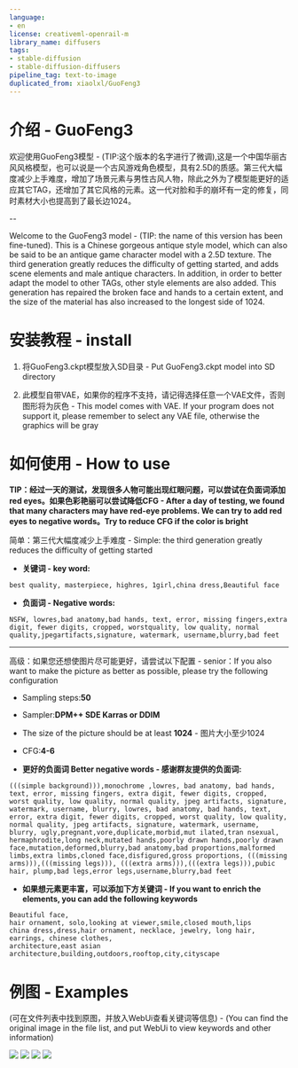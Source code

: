 ```yaml
---
language:
- en
license: creativeml-openrail-m
library_name: diffusers
tags:
- stable-diffusion
- stable-diffusion-diffusers
pipeline_tag: text-to-image
duplicated_from: xiaolxl/GuoFeng3
---
```

# 介绍 - GuoFeng3

欢迎使用GuoFeng3模型 - (TIP:这个版本的名字进行了微调),这是一个中国华丽古风风格模型，也可以说是一个古风游戏角色模型，具有2.5D的质感。第三代大幅度减少上手难度，增加了场景元素与男性古风人物，除此之外为了模型能更好的适应其它TAG，还增加了其它风格的元素。这一代对脸和手的崩坏有一定的修复，同时素材大小也提高到了最长边1024。

--

Welcome to the GuoFeng3 model - (TIP: the name of this version has been fine-tuned). This is a Chinese gorgeous antique style model, which can also be said to be an antique game character model with a 2.5D texture. The third generation greatly reduces the difficulty of getting started, and adds scene elements and male antique characters. In addition, in order to better adapt the model to other TAGs, other style elements are also added. This generation has repaired the broken face and hands to a certain extent, and the size of the material has also increased to the longest side of 1024.

# 安装教程 - install

1. 将GuoFeng3.ckpt模型放入SD目录 - Put GuoFeng3.ckpt model into SD directory

2. 此模型自带VAE，如果你的程序不支持，请记得选择任意一个VAE文件，否则图形将为灰色 - This model comes with VAE. If your program does not support it, please remember to select any VAE file, otherwise the graphics will be gray

# 如何使用 - How to use

**TIP：经过一天的测试，发现很多人物可能出现红眼问题，可以尝试在负面词添加red eyes。如果色彩艳丽可以尝试降低CFG - After a day of testing, we found that many characters may have red-eye problems. We can try to add red eyes to negative words。Try to reduce CFG if the color is bright**

简单：第三代大幅度减少上手难度 - Simple: the third generation greatly reduces the difficulty of getting started

- **关键词 - key word:**
```
best quality, masterpiece, highres, 1girl,china dress,Beautiful face
```

- **负面词 - Negative words:**
```
NSFW, lowres,bad anatomy,bad hands, text, error, missing fingers,extra digit, fewer digits, cropped, worstquality, low quality, normal quality,jpegartifacts,signature, watermark, username,blurry,bad feet
```

---

高级：如果您还想使图片尽可能更好，请尝试以下配置 - senior：If you also want to make the picture as better as possible, please try the following configuration

- Sampling steps:**50**

- Sampler:**DPM++ SDE Karras or DDIM**

- The size of the picture should be at least **1024** - 图片大小至少1024

- CFG:**4-6**

- **更好的负面词 Better negative words - 感谢群友提供的负面词:**
```
(((simple background))),monochrome ,lowres, bad anatomy, bad hands, text, error, missing fingers, extra digit, fewer digits, cropped, worst quality, low quality, normal quality, jpeg artifacts, signature, watermark, username, blurry, lowres, bad anatomy, bad hands, text, error, extra digit, fewer digits, cropped, worst quality, low quality, normal quality, jpeg artifacts, signature, watermark, username, blurry, ugly,pregnant,vore,duplicate,morbid,mut ilated,tran nsexual, hermaphrodite,long neck,mutated hands,poorly drawn hands,poorly drawn face,mutation,deformed,blurry,bad anatomy,bad proportions,malformed limbs,extra limbs,cloned face,disfigured,gross proportions, (((missing arms))),(((missing legs))), (((extra arms))),(((extra legs))),pubic hair, plump,bad legs,error legs,username,blurry,bad feet
```

- **如果想元素更丰富，可以添加下方关键词 - If you want to enrich the elements, you can add the following keywords**
```
Beautiful face,
hair ornament, solo,looking at viewer,smile,closed mouth,lips
china dress,dress,hair ornament, necklace, jewelry, long hair, earrings, chinese clothes,
architecture,east asian architecture,building,outdoors,rooftop,city,cityscape
```

# 例图 - Examples

(可在文件列表中找到原图，并放入WebUi查看关键词等信息) - (You can find the original image in the file list, and put WebUi to view keywords and other information)

<img src=https://huggingface.co/xiaolxl/GuoFeng3/resolve/main/examples/e1.png>

<img src=https://huggingface.co/xiaolxl/GuoFeng3/resolve/main/examples/e2.png>

<img src=https://huggingface.co/xiaolxl/GuoFeng3/resolve/main/examples/e3.png>

<img src=https://huggingface.co/xiaolxl/GuoFeng3/resolve/main/examples/e4.png>